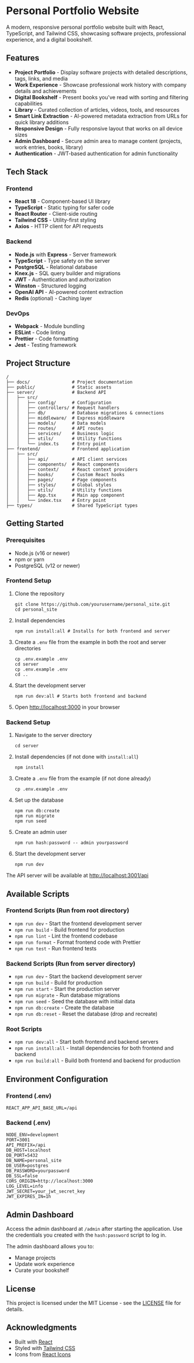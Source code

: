# Personal Portfolio Website

A modern, responsive personal portfolio website built with React, TypeScript, and Tailwind CSS, showcasing software projects, professional experience, and a digital bookshelf.

## Features

- **Project Portfolio** - Display software projects with detailed descriptions, tags, links, and media
- **Work Experience** - Showcase professional work history with company details and achievements
- **Digital Bookshelf** - Present books you've read with sorting and filtering capabilities
- **Library** - Curated collection of articles, videos, tools, and resources
- **Smart Link Extraction** - AI-powered metadata extraction from URLs for quick library additions
- **Responsive Design** - Fully responsive layout that works on all device sizes
- **Admin Dashboard** - Secure admin area to manage content (projects, work entries, books, library)
- **Authentication** - JWT-based authentication for admin functionality

## Tech Stack

### Frontend
- **React 18** - Component-based UI library
- **TypeScript** - Static typing for safer code
- **React Router** - Client-side routing
- **Tailwind CSS** - Utility-first styling
- **Axios** - HTTP client for API requests

### Backend
- **Node.js** with **Express** - Server framework
- **TypeScript** - Type safety on the server
- **PostgreSQL** - Relational database
- **Knex.js** - SQL query builder and migrations
- **JWT** - Authentication and authorization
- **Winston** - Structured logging
- **OpenAI API** - AI-powered content extraction
- **Redis** (optional) - Caching layer

### DevOps
- **Webpack** - Module bundling
- **ESLint** - Code linting
- **Prettier** - Code formatting
- **Jest** - Testing framework

## Project Structure

```
/
├── docs/                # Project documentation
├── public/              # Static assets
├── server/              # Backend API
│   ├── src/
│   │   ├── config/      # Configuration
│   │   ├── controllers/ # Request handlers
│   │   ├── db/          # Database migrations & connections
│   │   ├── middleware/  # Express middleware
│   │   ├── models/      # Data models
│   │   ├── routes/      # API routes
│   │   ├── services/    # Business logic
│   │   ├── utils/       # Utility functions
│   │   └── index.ts     # Entry point
├── frontend/            # Frontend application
│   ├── src/             
│   │   ├── api/         # API client services
│   │   ├── components/  # React components
│   │   ├── context/     # React context providers
│   │   ├── hooks/       # Custom React hooks
│   │   ├── pages/       # Page components
│   │   ├── styles/      # Global styles
│   │   ├── utils/       # Utility functions
│   │   ├── App.tsx      # Main app component
│   │   └── index.tsx    # Entry point
├── types/               # Shared TypeScript types
```

## Getting Started

### Prerequisites

- Node.js (v16 or newer)
- npm or yarn
- PostgreSQL (v12 or newer)

### Frontend Setup

1. Clone the repository
   ```
   git clone https://github.com/yourusername/personal_site.git
   cd personal_site
   ```

2. Install dependencies
   ```
   npm run install:all # Installs for both frontend and server
   ```

3. Create a `.env` file from the example in both the root and server directories
   ```
   cp .env.example .env
   cd server
   cp .env.example .env
   cd .. 
   ```

4. Start the development server
   ```
   npm run dev:all # Starts both frontend and backend
   ```

5. Open [http://localhost:3000](http://localhost:3000) in your browser

### Backend Setup

1. Navigate to the server directory
   ```
   cd server
   ```

2. Install dependencies (if not done with `install:all`)
   ```
   npm install
   ```

3. Create a `.env` file from the example (if not done already)
   ```
   cp .env.example .env
   ```

4. Set up the database
   ```
   npm run db:create
   npm run migrate
   npm run seed
   ```

5. Create an admin user
   ```
   npm run hash:password -- admin yourpassword
   ```

6. Start the development server
   ```
   npm run dev
   ```

The API server will be available at [http://localhost:3001/api](http://localhost:3001/api)

## Available Scripts

### Frontend Scripts (Run from root directory)

- `npm run dev` - Start the frontend development server
- `npm run build` - Build frontend for production
- `npm run lint` - Lint the frontend codebase
- `npm run format` - Format frontend code with Prettier
- `npm run test` - Run frontend tests

### Backend Scripts (Run from server directory)

- `npm run dev` - Start the backend development server
- `npm run build` - Build for production
- `npm run start` - Start the production server
- `npm run migrate` - Run database migrations
- `npm run seed` - Seed the database with initial data
- `npm run db:create` - Create the database
- `npm run db:reset` - Reset the database (drop and recreate)

### Root Scripts

- `npm run dev:all` - Start both frontend and backend servers
- `npm run install:all` - Install dependencies for both frontend and backend
- `npm run build:all` - Build both frontend and backend for production

## Environment Configuration

### Frontend (.env)

```
REACT_APP_API_BASE_URL=/api
```

### Backend (.env)

```
NODE_ENV=development
PORT=3001
API_PREFIX=/api
DB_HOST=localhost
DB_PORT=5432
DB_NAME=personal_site
DB_USER=postgres
DB_PASSWORD=yourpassword
DB_SSL=false
CORS_ORIGIN=http://localhost:3000
LOG_LEVEL=info
JWT_SECRET=your_jwt_secret_key
JWT_EXPIRES_IN=1h
```

## Admin Dashboard

Access the admin dashboard at `/admin` after starting the application. Use the credentials you created with the `hash:password` script to log in.

The admin dashboard allows you to:
- Manage projects
- Update work experience
- Curate your bookshelf

## License

This project is licensed under the MIT License - see the [LICENSE](LICENSE) file for details.

## Acknowledgments

- Built with [React](https://reactjs.org/)
- Styled with [Tailwind CSS](https://tailwindcss.com/)
- Icons from [React Icons](https://react-icons.github.io/react-icons/)